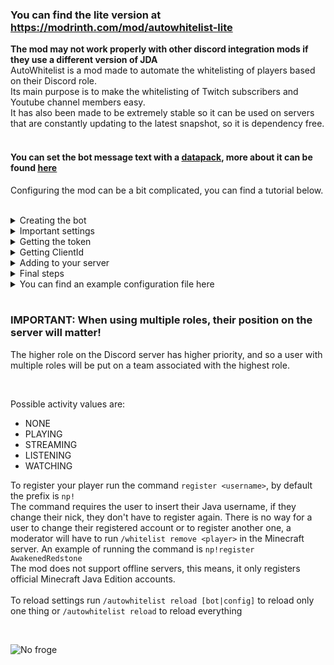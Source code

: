 ### You can find the lite version at https://modrinth.com/mod/autowhitelist-lite

**The mod may not work properly with other discord integration mods if they use a different version of JDA**
<br/>
AutoWhitelist is a mod made to automate the whitelisting of players based on their Discord role.  
Its main purpose is to make the whitelisting of Twitch subscribers and Youtube channel members easy.
<br/>
It has also been made to be extremely stable so it can be used on servers that are constantly updating to the latest snapshot, so it is dependency free.
<br/>
<br/>

#### You can set the bot message text with a <u>datapack</u>, more about it can be found <u>[here](https://github.com/NucleoidMC/Server-Translations#usage)</u>

Configuring the mod can be a bit complicated, you can find a tutorial below.
<br/>
<br/>

<details>
<summary>Creating the bot</summary>

![Creating the bot](https://cdn.glitch.global/b4fe08b2-a216-4ca6-a836-38b072b573c1/create_bot.gif)
</details>

<details>
<summary>Important settings</summary>

![Important settings](https://cdn.glitch.global/b4fe08b2-a216-4ca6-a836-38b072b573c1/bot_sttings.gif)
</details>

<details>
<summary>Getting the token</summary>

![Getting the token](https://cdn.glitch.global/b4fe08b2-a216-4ca6-a836-38b072b573c1/Screenshot_1403.png)
</details>

<details>
<summary>Getting ClientId</summary>

![Getting ClientId](https://cdn.glitch.global/b4fe08b2-a216-4ca6-a836-38b072b573c1/Screenshot_1405.png)
</details>

<details>
<summary>Adding to your server</summary>

![Adding to your server](https://cdn.glitch.global/0efc937f-9a16-4877-a535-7e0839b5f61c/Peek%202022-06-17%2022-44.gif?v=1655516745674)
</details>

<details>
<summary>Final steps</summary>

On the config file, `entries` will be empty by default, there you will configure what the server will do when whitelisting the players.
There are **4** types of entries, for vanilla you have `TEAM` and `COMMAND`, if you have luckperms you can also use `LUCKPERMS_GROUP` and `LUCKPERMS_PERMISSION`.
All of them takes a list of `roleIds` that will be used to whitelist the players, and a `type` that will be used to determine what the server will do when whitelisting the players.
The default format is
```json5
{
    "roleIds": ["Discord role id"],
    "type": "TYPE"
}
```

<details>
<summary>Team example</summary>

```json5
{
    "roleIds": ["Discord role id"],
    "type": "TEAM",
    "team": "minecraft_team_name"
}
```
</details>
<details>
<summary>Command example</summary>

```json5
{
    "roleIds": ["Discord role id"],
    "type": "COMMAND",
    "addCommand": "/pardon %player%",
    "removeCommand": "/ban %player%"
}
```
</details>
<details>
<summary>Luckperms examples</summary>

<details>
<summary>Group examples</summary>

```json5
{
    "roleIds": ["Discord role id"],
    "type": "LUCKPERMS_GROUP",
    "group": "TIER_1"
}
```
</details>
<details>
<summary>Permission examples</summary>

```json5
{
    "roleIds": ["Discord role id"],
    "type": "LUCKPERMS_PERMISSION",
    "permission": "minecraft.command.teleport"
}
```
</details>
</details>

The `admins` entry is an option that allows the users in it to use the developer commands. In the option you put the ID of the users you want to have access to the dev commands.
</details>

<details>
<summary>You can find an example configuration file here</summary>

```json5
{
	// No touchy!
	"devVersion": false,
	// When enabled it will keep a cache of previous registered users and will use it to automatically add the user back (if they have the proper role)
	"enableWhitelistCache": true,
	// The period the mod looks for outdated and invalid entries, this is an extra action to guarantee everything is updated
	"updatePeriod": 60,
	// A list of ids to allow users to use the debug commands
	"admins": [
		"387745099204919297",
		"483715272960901120",
		"302481489897979905"
	],
	// The activity shown on the bot status
	"botActivityType": "PLAYING",
	// The bot command prefix
	"prefix": "np!",
	// Your bot token. Never share it, anyone with it has full control of the bot
	"token": "NEVER SHARE YOUR BOT TOKEN",
	"clientId": "937880657697308682",
	"discordServerId": "894529860145920118",
	// The whitelist entry settings, please refer to the documentation to set them up
	"entries": [
		{
			"roleIds": [
				"744941527545020468"
			],
			"type": "TEAM",
			"team": "team1"
		}
	]
}
```
</details>

<br/>

### IMPORTANT: When using multiple roles, their position on the server will matter!
The higher role on the Discord server has higher priority, and so a user with multiple roles will be put on a team associated with the highest role.

<br/>

Possible activity values are:
- NONE
- PLAYING
- STREAMING
- LISTENING
- WATCHING

To register your player run the command `register <username>`, by default the prefix is `np!`  
The command requires the user to insert their Java username, if they change their nick, they don't have to register again.
There is no way for a user to change their registered account or to register another one, a moderator will have to run `/whitelist remove <player>` in the Minecraft server.
An example of running the command is `np!register AwakenedRedstone`  
The mod does not support offline servers, this means, it only registers official Minecraft Java Edition accounts.
<br/>  
To reload settings run `/autowhitelist reload [bot|config]` to reload only one thing or `/autowhitelist reload` to reload everything

<br/>

![No froge](https://i.ibb.co/yphNcXz/fabric-only-banner.png)